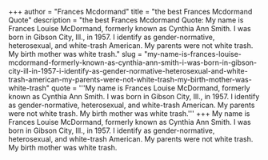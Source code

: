 +++
author = "Frances Mcdormand"
title = "the best Frances Mcdormand Quote"
description = "the best Frances Mcdormand Quote: My name is Frances Louise McDormand, formerly known as Cynthia Ann Smith. I was born in Gibson City, Ill., in 1957. I identify as gender-normative, heterosexual, and white-trash American. My parents were not white trash. My birth mother was white trash."
slug = "my-name-is-frances-louise-mcdormand-formerly-known-as-cynthia-ann-smith-i-was-born-in-gibson-city-ill-in-1957-i-identify-as-gender-normative-heterosexual-and-white-trash-american-my-parents-were-not-white-trash-my-birth-mother-was-white-trash"
quote = '''My name is Frances Louise McDormand, formerly known as Cynthia Ann Smith. I was born in Gibson City, Ill., in 1957. I identify as gender-normative, heterosexual, and white-trash American. My parents were not white trash. My birth mother was white trash.'''
+++
My name is Frances Louise McDormand, formerly known as Cynthia Ann Smith. I was born in Gibson City, Ill., in 1957. I identify as gender-normative, heterosexual, and white-trash American. My parents were not white trash. My birth mother was white trash.
